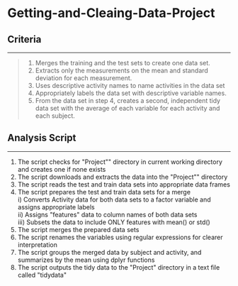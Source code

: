 # Getting-and-Cleaing-Data-Project
## Criteria
***
> 1. Merges the training and the test sets to create one data set.  
> 2. Extracts only the measurements on the mean and standard deviation for each measurement.  
> 3. Uses descriptive activity names to name activities in the data set
> 4. Appropriately labels the data set with descriptive variable names.  
> 5. From the data set in step 4, creates a second, independent tidy data set with the average of each variable for each activity and each subject.  

## Analysis Script
***
1. The script checks for "Project"" directory in current working directory and creates one if none exists    
2. The script downloads and extracts the data into the "Project"" directory 
3. The script reads the test and train data sets into appropriate data frames   
4. The script prepares the test and train data sets for a merge  
    i) Converts Activity data for both data sets to a factor variable and assigns appropriate labels  
    ii) Assigns "features" data to column names of both data sets  
    iii) Subsets the data to include ONLY features with mean() or std()  
5. The script merges the prepared data sets  
6. The script renames the variables using regular expressions for clearer interpretation 
7. The script groups the merged data by subject and activity, and summarizes by the mean using dplyr functions
8. The script outputs the tidy data to the "Project" directory in a text file called "tidydata"

